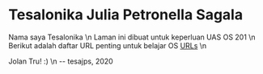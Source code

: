---
---

# Tesalonika Julia Petronella Sagala

Nama saya Tesalonika \n
Laman ini dibuat untuk keperluan UAS OS 201 \n
Berikut adalah daftar URL penting untuk belajar OS [URLs](URLs/) \n

Jolan Tru! :) \n
-- tesajps, 2020
